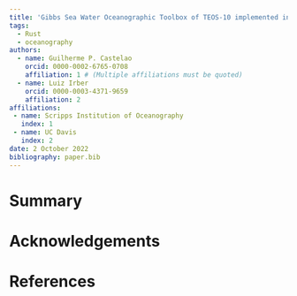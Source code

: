 ```yaml
---
title: 'Gibbs Sea Water Oceanographic Toolbox of TEOS-10 implemented in Rust'
tags:
  - Rust
  - oceanography
authors:
  - name: Guilherme P. Castelao
    orcid: 0000-0002-6765-0708
    affiliation: 1 # (Multiple affiliations must be quoted)
  - name: Luiz Irber
    orcid: 0000-0003-4371-9659
    affiliation: 2
affiliations:
 - name: Scripps Institution of Oceanography
   index: 1
 - name: UC Davis
   index: 2
date: 2 October 2022
bibliography: paper.bib
---
```


# Summary

# Acknowledgements

# References
